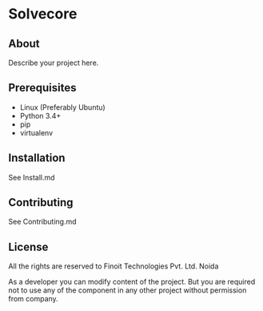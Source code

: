 
Solvecore
=========

## About

Describe your project here.

## Prerequisites

- Linux (Preferably Ubuntu)
- Python 3.4+
- pip
- virtualenv

## Installation

See Install.md

## Contributing

See Contributing.md

## License

All the rights are reserved to Finoit Technologies Pvt. Ltd. Noida

As a developer you can modify content of the project. But you are required not to use any of the component in any other project without permission from company.

